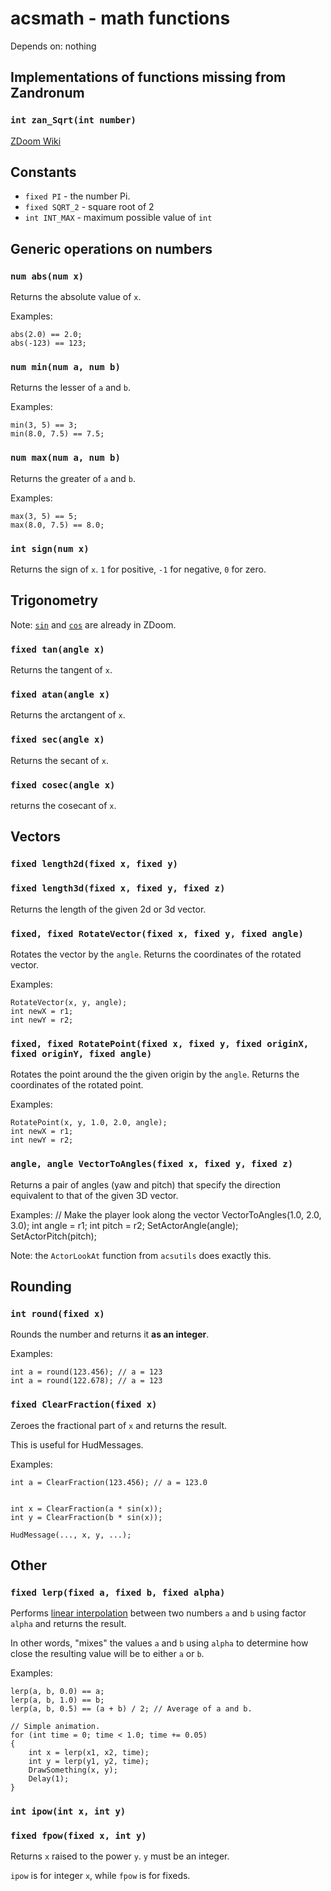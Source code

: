 acsmath - math functions
========================
Depends on: nothing

Implementations of functions missing from Zandronum
---------------------------------------------------

### `int zan_Sqrt(int number)`
[ZDoom Wiki](http://zdoom.org/wiki/Sqrt)


Constants
---------

* `fixed PI` - the number Pi.
* `fixed SQRT_2` - square root of 2
* `int INT_MAX` - maximum possible value of `int`

Generic operations on numbers
-----------------------------

### `num abs(num x)`
Returns the absolute value of `x`.

Examples:

    abs(2.0) == 2.0;
    abs(-123) == 123;

### `num min(num a, num b)`
Returns the lesser of `a` and `b`.

Examples:

    min(3, 5) == 3;
    min(8.0, 7.5) == 7.5;

### `num max(num a, num b)`
Returns the greater of `a` and `b`.

Examples:

    max(3, 5) == 5;
    max(8.0, 7.5) == 8.0;

### `int sign(num x)`
Returns the sign of `x`. `1` for positive, `-1` for negative, `0` for zero.


Trigonometry
------------

Note: [`sin`](http://zdoom.org/wiki/Sin) and [`cos`](http://zdoom.org/wiki/Cos) are already in ZDoom.

### `fixed tan(angle x)`
Returns the tangent of `x`.

### `fixed atan(angle x)`
Returns the arctangent of `x`.

### `fixed sec(angle x)`
Returns the secant of `x`.

### `fixed cosec(angle x)`
returns the cosecant of `x`.

Vectors
-------

### `fixed length2d(fixed x, fixed y)`
### `fixed length3d(fixed x, fixed y, fixed z)`
Returns the length of the given 2d or 3d vector.

### `fixed, fixed RotateVector(fixed x, fixed y, fixed angle)`
Rotates the vector by the `angle`. Returns the coordinates of the rotated vector.

Examples:

	RotateVector(x, y, angle);
	int newX = r1;
	int newY = r2;
	
### `fixed, fixed RotatePoint(fixed x, fixed y, fixed originX, fixed originY, fixed angle)`
Rotates the point around the the given origin by the `angle`.
Returns the coordinates of the rotated point.

Examples:

	RotatePoint(x, y, 1.0, 2.0, angle);
	int newX = r1;
	int newY = r2;
	
### `angle, angle VectorToAngles(fixed x, fixed y, fixed z)`
Returns a pair of angles (yaw and pitch) that specify the direction equivalent
to that of the given 3D vector.

Examples:
	// Make the player look along the vector
	VectorToAngles(1.0, 2.0, 3.0);
	int angle = r1;
	int pitch = r2;
	SetActorAngle(angle);
	SetActorPitch(pitch);

Note: the `ActorLookAt` function from `acsutils` does exactly this.


Rounding
--------

### `int round(fixed x)`
Rounds the number and returns it **as an integer**.

Examples:

	int a = round(123.456); // a = 123
	int a = round(122.678); // a = 123

### `fixed ClearFraction(fixed x)`
Zeroes the fractional part of `x` and returns the result.

This is useful for HudMessages.

Examples:

	int a = ClearFraction(123.456); // a = 123.0


	int x = ClearFraction(a * sin(x));
	int y = ClearFraction(b * sin(x));
	
	HudMessage(..., x, y, ...);


Other
-----

### `fixed lerp(fixed a, fixed b, fixed alpha)`
Performs [linear interpolation](https://en.wikipedia.org/wiki/Linear_interpolation)
between two numbers `a` and `b` using factor `alpha` and returns the result.

In other words, "mixes" the values `a` and `b` using `alpha` to determine
how close the resulting value will be to either `a` or `b`.

Examples:

	lerp(a, b, 0.0) == a;
	lerp(a, b, 1.0) == b;
	lerp(a, b, 0.5) == (a + b) / 2; // Average of a and b.

	// Simple animation.
	for (int time = 0; time < 1.0; time += 0.05)
	{
		int x = lerp(x1, x2, time); 
		int y = lerp(y1, y2, time);
		DrawSomething(x, y);
		Delay(1);
	}
	
### `int ipow(int x, int y)`
### `fixed fpow(fixed x, int y)`
Returns `x` raised to the power `y`. `y` must be an integer.

`ipow` is for integer `x`, while `fpow` is for fixeds.
